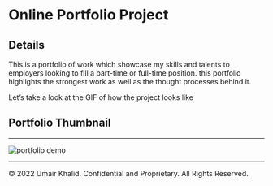 # Online Portfolio Project

## Details


This is a portfolio of work which showcase my skills and talents to employers looking to fill a part-time or full-time position. this portfolio highlights the strongest work as well as the thought processes behind it. 

Let’s take a look at the GIF of how the project looks like


## Portfolio Thumbnail
- - -
![portfolio demo](./assets/images/demo.gif)




- - -
© 2022 Umair Khalid. Confidential and Proprietary. All Rights Reserved.

